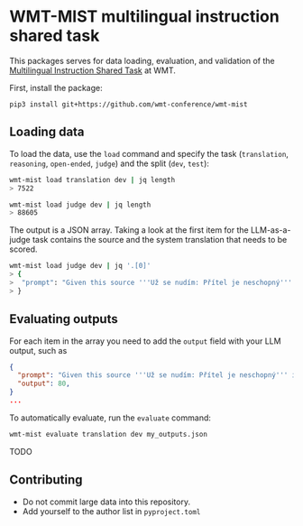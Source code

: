 # WMT-MIST multilingual instruction shared task

This packages serves for data loading, evaluation, and validation of the [Multilingual Instruction Shared Task](https://www2.statmt.org/wmt25/multilingual-instruction.html) at WMT.

First, install the package:
```
pip3 install git+https://github.com/wmt-conference/wmt-mist
```

## Loading data

To load the data, use the `load` command and specify the task (`translation`, `reasoning`, `open-ended`, `judge`) and the split (`dev`, `test`):
```bash
wmt-mist load translation dev | jq length
> 7522

wmt-mist load judge dev | jq length
> 88605
```

The output is a JSON array. Taking a look at the first item for the LLM-as-a-judge task contains the source and the system translation that needs to be scored.
```bash
wmt-mist load judge dev | jq '.[0]'
> {
>  "prompt": "Given this source '''Už se nudím: Přítel je neschopný''' in cs and translation '''Мені вже нудно: Хлопець нездатний''' in uk, assign a score to the translation on a scale from 0 to 100. Output only the score and nothing else."
> }
```

## Evaluating outputs

For each item in the array you need to add the `output` field with your LLM output, such as 
```json
{
  "prompt": "Given this source '''Už se nudím: Přítel je neschopný''' in cs and translation '''Мені вже нудно: Хлопець нездатний''' in uk, assign a score to the translation on a scale from 0 to 100. Output only the score and nothing else.",
  "output": 80,
}
...
```

To automatically evaluate, run the `evaluate` command:
```bash
wmt-mist evaluate translation dev my_outputs.json
```

TODO

## Contributing

- Do not commit large data into this repository.
- Add yourself to the author list in `pyproject.toml`